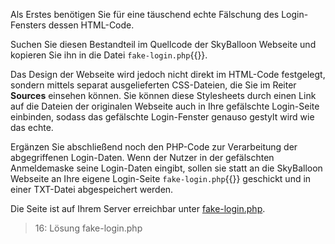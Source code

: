 Als Erstes benötigen Sie für eine täuschend echte Fälschung des Login-Fensters dessen HTML-Code.

Suchen Sie diesen Bestandteil im Quellcode der SkyBalloon Webseite und kopieren Sie ihn in die Datei `fake-login.php`{{}}.

Das Design der Webseite wird jedoch nicht direkt im HTML-Code festgelegt, sondern mittels separat ausgelieferten CSS-Dateien, 
die Sie im Reiter **Sources** einsehen können.
Sie können diese Stylesheets durch einen Link auf die Dateien der originalen Webseite auch in Ihre gefälschte
Login-Seite einbinden, sodass das gefälschte Login-Fenster genauso gestylt wird wie das echte.

Ergänzen Sie abschließend noch den PHP-Code zur Verarbeitung der abgegriffenen Login-Daten.
Wenn der Nutzer in der gefälschten Anmeldemaske seine Login-Daten eingibt, sollen sie statt an die SkyBalloon Webseite
an Ihre eigene Login-Seite `fake-login.php`{{}} geschickt und in einer TXT-Datei abgespeichert werden.

Die Seite ist auf Ihrem Server erreichbar unter [fake-login.php]({{TRAFFIC_HOST1_82}}/fake-login.php).

>16: Lösung fake-login.php
